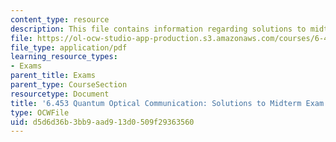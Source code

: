 ```yaml
---
content_type: resource
description: This file contains information regarding solutions to midterm exam.
file: https://ol-ocw-studio-app-production.s3.amazonaws.com/courses/6-453-quantum-optical-communication-fall-2016/d5d6d36b3bb9aad913d0509f29363560_MIT6_453F16_MidtermSoln.pdf
file_type: application/pdf
learning_resource_types:
- Exams
parent_title: Exams
parent_type: CourseSection
resourcetype: Document
title: '6.453 Quantum Optical Communication: Solutions to Midterm Exam'
type: OCWFile
uid: d5d6d36b-3bb9-aad9-13d0-509f29363560
---
```

